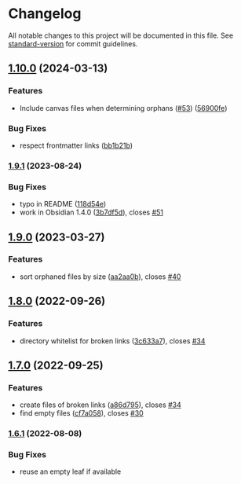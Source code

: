 # Changelog

All notable changes to this project will be documented in this file. See [standard-version](https://github.com/conventional-changelog/standard-version) for commit guidelines.

## [1.10.0](https://github.com/Vinzent03/find-unlinked-files/compare/1.9.1...1.10.0) (2024-03-13)


### Features

* Include canvas files when determining orphans ([#53](https://github.com/Vinzent03/find-unlinked-files/issues/53)) ([56900fe](https://github.com/Vinzent03/find-unlinked-files/commit/56900fe43f34a15405e629318eda563b64217db3))


### Bug Fixes

* respect frontmatter links ([bb1b21b](https://github.com/Vinzent03/find-unlinked-files/commit/bb1b21b7725b7bc3f8ad1cc2817fcfde9002f15e))

### [1.9.1](https://github.com/Vinzent03/find-unlinked-files/compare/1.9.0...1.9.1) (2023-08-24)


### Bug Fixes

* typo in README ([118d54e](https://github.com/Vinzent03/find-unlinked-files/commit/118d54ef2c66c5521fc0cfb5654d2e864f7ce512))
* work in Obsidian 1.4.0 ([3b7df5d](https://github.com/Vinzent03/find-unlinked-files/commit/3b7df5dd15200ecb7b080d1cb66b6d9baa0dd7f8)), closes [#51](https://github.com/Vinzent03/find-unlinked-files/issues/51)

## [1.9.0](https://github.com/Vinzent03/find-unlinked-files/compare/1.8.1...1.9.0) (2023-03-27)


### Features

* sort orphaned files by size ([aa2aa0b](https://github.com/Vinzent03/find-unlinked-files/commit/aa2aa0b39c884119efbc8c6d78e9d56c15fc8330)), closes [#40](https://github.com/Vinzent03/find-unlinked-files/issues/40)

## [1.8.0](https://github.com/Vinzent03/find-unlinked-files/compare/1.7.0...1.8.0) (2022-09-26)


### Features

* directory whitelist for broken links ([3c633a7](https://github.com/Vinzent03/find-unlinked-files/commit/3c633a70e27755e5da7c920f4c514b017f6a0bca)), closes [#34](https://github.com/Vinzent03/find-unlinked-files/issues/34)

## [1.7.0](https://github.com/Vinzent03/find-unlinked-files/compare/1.6.1...1.7.0) (2022-09-25)


### Features

* create files of broken links ([a86d795](https://github.com/Vinzent03/find-unlinked-files/commit/a86d795f2d4540c5d1094eeb5a4249cf1b69b35f)), closes [#34](https://github.com/Vinzent03/find-unlinked-files/issues/34)
* find empty files ([cf7a058](https://github.com/Vinzent03/find-unlinked-files/commit/cf7a058286f2f7e1e22d8d2fb5c83152d23e013f)), closes [#30](https://github.com/Vinzent03/find-unlinked-files/issues/30)

### [1.6.1](https://github.com/Vinzent03/find-unlinked-files/compare/1.6.0...1.6.1) (2022-08-08)

### Bug Fixes

- reuse an empty leaf if available